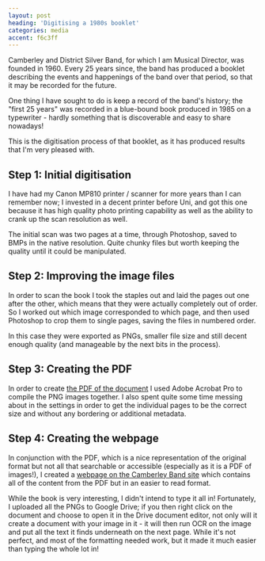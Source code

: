 ```yaml
---
layout: post
heading: 'Digitising a 1980s booklet'
categories: media
accent: f6c3ff
---
```


Camberley and District Silver Band, for which I am Musical Director, was founded in 1960. Every 25 years since, the band has produced a booklet describing the events and happenings of the band over that period, so that it may be recorded for the future.

One thing I have sought to do is keep a record of the band's history; the "first 25 years" was recorded in a blue-bound book produced in 1985 on a typewriter - hardly something that is discoverable and easy to share nowadays!

This is the digitisation process of that booklet, as it has produced results that I'm very pleased with.

## Step 1: Initial digitisation

I have had my Canon MP810 printer / scanner for more years than I can remember now; I invested in a decent printer before Uni, and got this one because it has high quality photo printing capability as well as the ability to crank up the scan resolution as well.

The initial scan was two pages at a time, through Photoshop, saved to BMPs in the native resolution. Quite chunky files but worth keeping the quality until it could be manipulated.

## Step 2: Improving the image files

In order to scan the book I took the staples out and laid the pages out one after the other, which means that they were actually completely out of order. So I worked out which image corresponded to which page, and then used Photoshop to crop them to single pages, saving the files in numbered order.

In this case they were exported as PNGs, smaller file size and still decent enough quality (and manageable by the next bits in the process).

## Step 3: Creating the PDF

In order to create [the PDF of the document](http://camberleyband.org.uk/wp-content/uploads/2016/12/Camberley-and-District-Silver-Band-1960-1985.pdf) I used Adobe Acrobat Pro to compile the PNG images together. I also spent quite some time messing about in the settings in order to get the individual pages to be the correct size and without any bordering or additional metadata.

## Step 4: Creating the webpage

In conjunction with the PDF, which is a nice representation of the original format but not all that searchable or accessible (especially as it is a PDF of images!), I created a [webpage on the Camberley Band site](http://camberleyband.org.uk/about-the-band/history/1960-1985/) which contains all of the content from the PDF but in an easier to read format.

While the book is very interesting, I didn't intend to type it all in! Fortunately, I uploaded all the PNGs to Google Drive; if you then right click on the document and choose to open it in the Drive document editor, not only will it create a document with your image in it - it will then run OCR on the image and put all the text it finds underneath on the next page. While it's not perfect, and most of the formatting needed work, but it made it much easier than typing the whole lot in!
